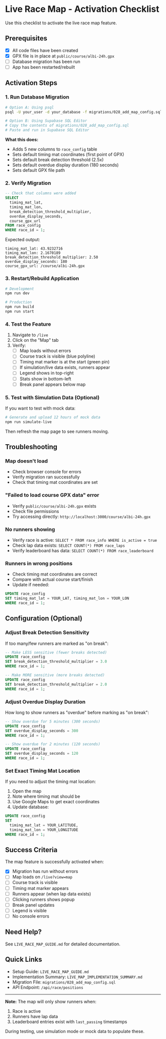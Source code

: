 # Live Race Map - Activation Checklist

Use this checklist to activate the live race map feature.

## Prerequisites

- [x] All code files have been created
- [x] GPX file is in place at `public/course/albi-24h.gpx`
- [ ] Database migration has been run
- [ ] App has been restarted/rebuilt

## Activation Steps

### 1. Run Database Migration

```bash
# Option A: Using psql
psql -U your_user -d your_database -f migrations/028_add_map_config.sql

# Option B: Using Supabase SQL Editor
# Copy the contents of migrations/028_add_map_config.sql
# Paste and run in Supabase SQL Editor
```

**What this does:**

- Adds 5 new columns to `race_config` table
- Sets default timing mat coordinates (first point of GPX)
- Sets default break detection threshold (2.5x)
- Sets default overdue display duration (180 seconds)
- Sets default GPX file path

### 2. Verify Migration

```sql
-- Check that columns were added
SELECT
  timing_mat_lat,
  timing_mat_lon,
  break_detection_threshold_multiplier,
  overdue_display_seconds,
  course_gpx_url
FROM race_config
WHERE race_id = 1;
```

Expected output:

```
timing_mat_lat: 43.9232716
timing_mat_lon: 2.1670189
break_detection_threshold_multiplier: 2.50
overdue_display_seconds: 180
course_gpx_url: /course/albi-24h.gpx
```

### 3. Restart/Rebuild Application

```bash
# Development
npm run dev

# Production
npm run build
npm run start
```

### 4. Test the Feature

1. Navigate to `/live`
2. Click on the "Map" tab
3. Verify:
   - [ ] Map loads without errors
   - [ ] Course track is visible (blue polyline)
   - [ ] Timing mat marker is at the start (green pin)
   - [ ] If simulation/live data exists, runners appear
   - [ ] Legend shows in top-right
   - [ ] Stats show in bottom-left
   - [ ] Break panel appears below map

### 5. Test with Simulation Data (Optional)

If you want to test with mock data:

```bash
# Generate and upload 12 hours of mock data
npm run simulate-live
```

Then refresh the map page to see runners moving.

## Troubleshooting

### Map doesn't load

- Check browser console for errors
- Verify migration ran successfully
- Check that timing mat coordinates are set

### "Failed to load course GPX data" error

- Verify `public/course/albi-24h.gpx` exists
- Check file permissions
- Try accessing directly: `http://localhost:3000/course/albi-24h.gpx`

### No runners showing

- Verify race is active: `SELECT * FROM race_info WHERE is_active = true`
- Check lap data exists: `SELECT COUNT(*) FROM race_laps`
- Verify leaderboard has data: `SELECT COUNT(*) FROM race_leaderboard`

### Runners in wrong positions

- Check timing mat coordinates are correct
- Compare with actual course start/finish
- Update if needed:

```sql
UPDATE race_config
SET timing_mat_lat = YOUR_LAT, timing_mat_lon = YOUR_LON
WHERE race_id = 1;
```

## Configuration (Optional)

### Adjust Break Detection Sensitivity

If too many/few runners are marked as "on break":

```sql
-- Make LESS sensitive (fewer breaks detected)
UPDATE race_config
SET break_detection_threshold_multiplier = 3.0
WHERE race_id = 1;

-- Make MORE sensitive (more breaks detected)
UPDATE race_config
SET break_detection_threshold_multiplier = 2.0
WHERE race_id = 1;
```

### Adjust Overdue Display Duration

How long to show runners as "overdue" before marking as "on break":

```sql
-- Show overdue for 5 minutes (300 seconds)
UPDATE race_config
SET overdue_display_seconds = 300
WHERE race_id = 1;

-- Show overdue for 2 minutes (120 seconds)
UPDATE race_config
SET overdue_display_seconds = 120
WHERE race_id = 1;
```

### Set Exact Timing Mat Location

If you need to adjust the timing mat location:

1. Open the map
2. Note where timing mat should be
3. Use Google Maps to get exact coordinates
4. Update database:

```sql
UPDATE race_config
SET
  timing_mat_lat = YOUR_LATITUDE,
  timing_mat_lon = YOUR_LONGITUDE
WHERE race_id = 1;
```

## Success Criteria

The map feature is successfully activated when:

- [x] Migration has run without errors
- [ ] Map loads on `/live?view=map`
- [ ] Course track is visible
- [ ] Timing mat marker appears
- [ ] Runners appear (when lap data exists)
- [ ] Clicking runners shows popup
- [ ] Break panel updates
- [ ] Legend is visible
- [ ] No console errors

## Need Help?

See `LIVE_RACE_MAP_GUIDE.md` for detailed documentation.

## Quick Links

- Setup Guide: `LIVE_RACE_MAP_GUIDE.md`
- Implementation Summary: `LIVE_MAP_IMPLEMENTATION_SUMMARY.md`
- Migration File: `migrations/028_add_map_config.sql`
- API Endpoint: `/api/race/positions`

---

**Note:** The map will only show runners when:

1. Race is active
2. Runners have lap data
3. Leaderboard entries exist with `last_passing` timestamps

During testing, use simulation mode or mock data to populate these.



